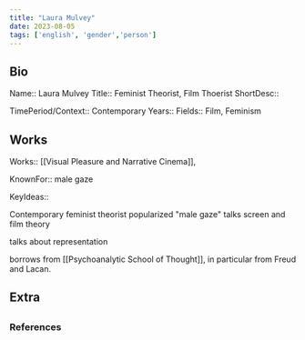 ```yaml
---
title: "Laura Mulvey"
date: 2023-08-05
tags: ['english', 'gender','person']
---
```


## Bio
Name:: Laura Mulvey
Title:: Feminist Theorist, Film Thoerist
ShortDesc::

TimePeriod/Context:: Contemporary
Years:: 
Fields:: Film, Feminism


## Works 
Works:: [[Visual Pleasure and Narrative Cinema]], 

KnownFor:: male gaze 

KeyIdeas::

Contemporary feminist theorist
popularized "male gaze"
talks screen and film theory 

talks about representation

borrows from [[Psychoanalytic School of Thought]], in particular from  Freud and Lacan.


## Extra

##
### References

